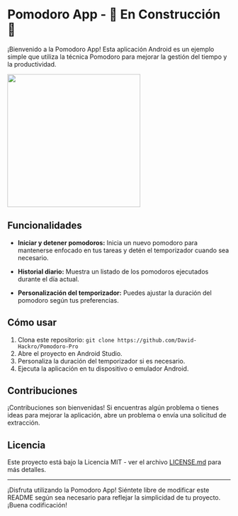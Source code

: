 # Pomodoro App - 🚧 En Construcción 🚧

¡Bienvenido a la Pomodoro App! Esta aplicación Android es un ejemplo simple que utiliza la técnica Pomodoro para mejorar la gestión del tiempo y la productividad.

<img src="https://github.com/David-Hackro/Pomodoro-Pro/assets/4633870/065be55f-d917-41d6-8669-78a7f0077c0a" width="300">


## Funcionalidades

- **Iniciar y detener pomodoros:** Inicia un nuevo pomodoro para mantenerse enfocado en tus tareas y detén el temporizador cuando sea necesario.

- **Historial diario:** Muestra un listado de los pomodoros ejecutados durante el día actual.

- **Personalización del temporizador:** Puedes ajustar la duración del pomodoro según tus preferencias.

## Cómo usar


1. Clona este repositorio: `git clone https://github.com/David-Hackro/Pomodoro-Pro`
2. Abre el proyecto en Android Studio.
3. Personaliza la duración del temporizador si es necesario.
4. Ejecuta la aplicación en tu dispositivo o emulador Android.

## Contribuciones

¡Contribuciones son bienvenidas! Si encuentras algún problema o tienes ideas para mejorar la aplicación, abre un problema o envía una solicitud de extracción.

## Licencia

Este proyecto está bajo la Licencia MIT - ver el archivo [LICENSE.md](LICENSE.md) para más detalles.

---

¡Disfruta utilizando la Pomodoro App! Siéntete libre de modificar este README según sea necesario para reflejar la simplicidad de tu proyecto. ¡Buena codificación!
